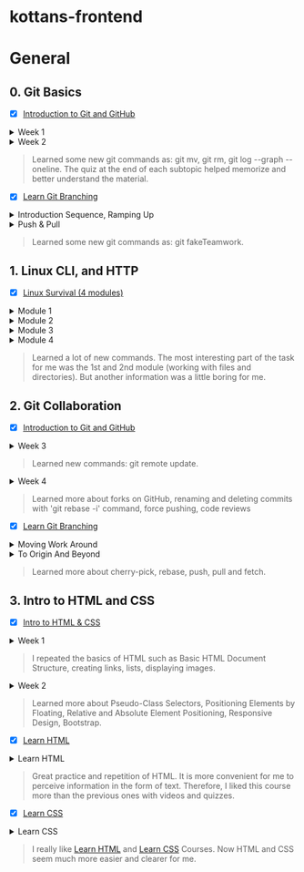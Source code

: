 # kottans-frontend

# General

## 0. Git Basics

- [x] [Introduction to Git and GitHub](https://www.coursera.org/learn/introduction-git-github)

<details>
<summary>Week 1</summary>

![Screenshot-image-link](task_git_basics/Introduction%20to%20Git%20and%20GitHub%20Week%201.jpg)

</details>

<details>
<summary>Week 2</summary>

![Screenshot-image-link](task_git_basics/Introduction%20to%20Git%20and%20GitHub%20Week%202.jpg)

</details>

>Learned some new git commands as: git mv, git rm, git log --graph --oneline. The quiz at the end of each subtopic helped memorize and better understand the material.

- [x] [Learn Git Branching](https://learngitbranching.js.org/)

<details>
<summary>Introduction Sequence, Ramping Up</summary>

![Screenshot-image-link](task_git_basics/Sequence%2C%20Ramping%20Up.jpg)

</details>

<details>
<summary>Push & Pull</summary>

![Screenshot-image-link](task_git_basics/Push%20%26%20Pull.jpg)

</details>

>Learned some new git commands as: git fakeTeamwork.

## 1. Linux CLI, and HTTP

- [x] [Linux Survival (4 modules)](https://linuxsurvival.com/)

<details>
<summary>Module 1</summary>

![Screenshot-image-link](task_linux_cli/Linux_Survival_1_module.jpg)

</details>

<details>
<summary>Module 2</summary>

![Screenshot-image-link](task_linux_cli/Linux_Survival_2_module.jpg)

</details>

<details>
<summary>Module 3</summary>

![Screenshot-image-link](task_linux_cli/Linux_Survival_3_module.jpg)

</details>

<details>
<summary>Module 4</summary>

![Screenshot-image-link](task_linux_cli/Linux_Survival_4_module.jpg)

</details>

>Learned a lot of new commands. The most interesting part of the task for me was the 1st and 2nd module (working with files and directories). But another information was a little boring for me.

## 2. Git Collaboration

- [x] [Introduction to Git and GitHub](https://www.coursera.org/learn/introduction-git-github)

<details>
<summary>Week 3</summary>

![Screenshot-image-link](task_git_collaboration/Introduction_to_Git_and_GitHub_Week_3.jpg)

</details>

>Learned new commands: git remote update.

<details>
<summary>Week 4</summary>

![Screenshot-image-link](task_git_collaboration/Introduction_to_Git_and_GitHub_Week_4.jpg)

</details>

>Learned more about forks on GitHub, renaming and deleting commits with 'git rebase -i' command, force pushing, code reviews

- [x] [Learn Git Branching](https://learngitbranching.js.org/)

<details>
<summary>Moving Work Around</summary>

![Screenshot-image-link](task_git_collaboration/Moving_Work_Around.jpg)

</details>

<details>
<summary>To Origin And Beyond</summary>

![Screenshot-image-link](task_git_collaboration/To_Origin_And_Beyond.jpg)

</details>

> Learned more about cherry-pick, rebase, push, pull and fetch.

## 3. Intro to HTML and CSS

- [x] [Intro to HTML & CSS](https://www.coursera.org/learn/html-css-javascript-for-web-developers)

<details>
<summary>Week 1</summary>

![Screenshot-image-link](task_html_css_intro/Intro_to_HTML_%26_CSS_Week_1.jpg)

</details>

>I repeated the basics of HTML such as Basic HTML Document Structure, creating links, lists, displaying images.

<details>
<summary>Week 2</summary>

![Screenshot-image-link](task_html_css_intro/Intro_to_HTML_%26_CSS_Week_2.jpg)

</details>

>Learned more about Pseudo-Class Selectors, Positioning Elements by Floating, Relative and Absolute Element Positioning, Responsive Design, Bootstrap.

- [x] [Learn HTML](https://www.codecademy.com/learn/learn-html)

<details>
<summary>Learn HTML</summary>

![Screenshot-image-link](task_html_css_intro/Learn_HTML.jpg)

</details>

>Great practice and repetition of HTML. It is more convenient for me to perceive information in the form of text. Therefore, I liked this course more than the previous ones with videos and quizzes.

- [x] [Learn CSS](https://www.codecademy.com/learn/learn-css)

<details>
<summary>Learn CSS</summary>

![Screenshot-image-link](task_html_css_intro/Learn_CSS.jpg)

</details>

>I really like [Learn HTML](https://www.codecademy.com/learn/learn-html) and [Learn CSS](https://www.codecademy.com/learn/learn-css) Courses. Now HTML and CSS seem much more easier and clearer for me. 
